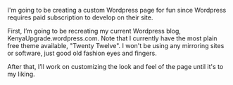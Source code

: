 I'm going to be creating a custom Wordpress page for fun since Wordpress requires paid subscription to develop on their site.

First, I’m going to be recreating my current Wordpress blog, KenyaUpgrade.wordpress.com. Note that I currently have the most plain free theme available, "Twenty Twelve". I won't be using any mirroring sites or software, just good old fashion eyes and fingers. 

After that, I’ll work on customizing the look and feel of the page until it's to my liking. 
